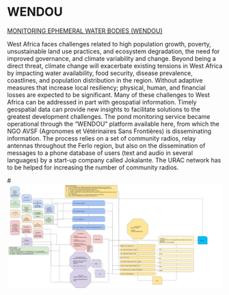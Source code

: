 # WENDOU

[MONITORING EPHEMERAL WATER BODIES (WENDOU)](https://servir.icrisat.org/monitoring-ephemeral-water-bodies-wendou/)


West Africa faces challenges related to high population growth, poverty, unsustainable land use practices, and ecosystem degradation, the need for improved governance, and climate variability and change. Beyond being a direct threat, climate change will exacerbate existing tensions in West Africa by impacting water availability, food security, disease prevalence, coastlines, and population distribution in the region. Without adaptive measures that increase local resiliency; physical, human, and financial losses are expected to be significant. Many of these challenges to West Africa can be addressed in part with geospatial information. Timely geospatial data can provide new insights to facilitate solutions to the greatest development challenges. The pond monitoring service became operational through the “WENDOU” platform available here, from which the NGO AVSF (Agronomes et Vétérinaires Sans Frontières) is disseminating information. The process relies on a set of community radios, relay antennas throughout the Ferlo region, but also on the dissemination of messages to a phone database of users (text and audio in several languages) by a start-up company called Jokalante. The URAC network has to be helped for increasing the number of community radios.

#![](Images/workflow.png)


